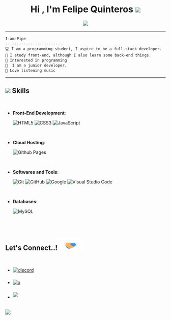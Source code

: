 <h1 align="center"><b>Hi , I'm Felipe Quinteros </b><img src="https://media.giphy.com/media/hvRJCLFzcasrR4ia7z/giphy.gif" width="35"></h1>
<p align="center">
  <a href="https://github.com/DenverCoder1/readme-typing-svg"><img src="https://readme-typing-svg.herokuapp.com?font=Time+New+Roman&color=cyan&size=25&center=true&vCenter=true&width=600&height=100&lines=Felipe+Quinteros..&hearts;++;Front-End+Developer,;Active+Learner/Researcher,;Love+to+learn+new+stuffs..<3"></a>
</p>



<hr>

```
I-am-Pipe
-------------------------
💻 I am a programming student, I aspire to be a full-stack developer.
🌱 I study front-end, although I also learn some back-end things.
🚩 Interested in programming
📍  I am a junior developer.
🎵 Love listening music
```
<hr>

## <img src="https://media2.giphy.com/media/QssGEmpkyEOhBCb7e1/giphy.gif?cid=ecf05e47a0n3gi1bfqntqmob8g9aid1oyj2wr3ds3mg700bl&rid=giphy.gif" width ="25"><b> Skills</b>
<br>

<p align="center">

- **Front-End Development**:

   ![HTML5](https://img.shields.io/badge/HTML5%20-%23E34F26.svg?style=for-the-badge&logo=html5&logoColor=white)
   ![CSS3](https://img.shields.io/badge/CSS%20-%231572B6.svg?style=for-the-badge&logo=css3&logoColor=white)
   ![JavaScript](https://img.shields.io/badge/JavaScript%20-%23F7DF1E.svg?style=for-the-badge&logo=javascript&logoColor=black)

<br>

- **Cloud Hosting**:

    ![Github Pages](https://img.shields.io/badge/GitHub%20Pages-%23327FC7.svg?style=for-the-badge&logo=github&logoColor=white)
    
<br>

- **Softwares and Tools**:

    ![Git](https://img.shields.io/badge/git-%23F05033.svg?style=for-the-badge&logo=git&logoColor=white)
    ![GitHub](https://img.shields.io/badge/github-%23121011.svg?style=for-the-badge&logo=github&logoColor=white)
    ![Google](https://img.shields.io/badge/google-%234285F4.svg?style=for-the-badge&logo=google&logoColor=white)
    ![Visual Studio Code](https://img.shields.io/badge/Visual%20Studio%20Code-0078d7.svg?style=for-the-badge&logo=visual-studio-code&logoColor=white)

<br>

- **Databases**:

   ![MySQL](https://img.shields.io/badge/mysql-4479A1.svg?style=for-the-badge&logo=mysql&logoColor=white)


</p>


<br>
<br>

## <b> Let's Connect..!</b><img src="https://github.com/0xAbdulKhalid/0xAbdulKhalid/raw/main/assets/mdImages/handshake.gif" width ="80">
<br>
<div align='left'>

<ul>

<li>
<a href="" target="_blank">
<img src="https://img.shields.io/badge/discord:  __pipeeee__-%2300acee.svg?color=405DE6&style=for-the-badge&logo=discord&logoColor=white"alt=discord style ="margin-bottom: 5px;"/>
</a>
</li>

<br>

<li>
<a href="https://x.com/pipestackk" target="_blank">
<img src="https://img.shields.io/badge/x:  pipestackk-%2300acee.svg?color=030000&style=for-the-badge&logo=x&logoColor=white" alt=x style="margin-bottom: 5px;"/>
</a>
</li>

<br>

<li>
<a href="mailto:pipestackk@gmail.com" target="_blank">
<img src="https://img.shields.io/badge/gmail:  pipestackk-%23EA4335.svg?style=for-the-badge&logo=gmail&logoColor=white" t=mail style="margin-bottom: 5px;" />
</a>
</li>
	
</ul>
</div>

<br>
<img src="https://user-images.githubusercontent.com/73097560/115834477-dbab4500-a447-11eb-908a-139a6edaec5c.gif">
<br>
<br>
<br>

<div align='center'>
